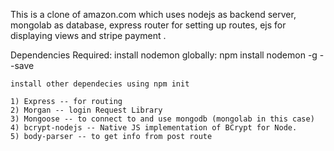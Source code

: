 This is a clone of amazon.com which uses nodejs as backend server, mongolab as database, express router for setting up routes,
ejs for displaying views and stripe payment .

Dependencies Required:
 install nodemon  globally: 
	npm install nodemon -g --save

	install other dependecies using npm init

	1) Express -- for routing
	2) Morgan -- login Request Library
	3) Mongoose -- to connect to and use mongodb (mongolab in this case)
	4) bcrypt-nodejs -- Native JS implementation of BCrypt for Node.
	5) body-parser -- to get info from post route